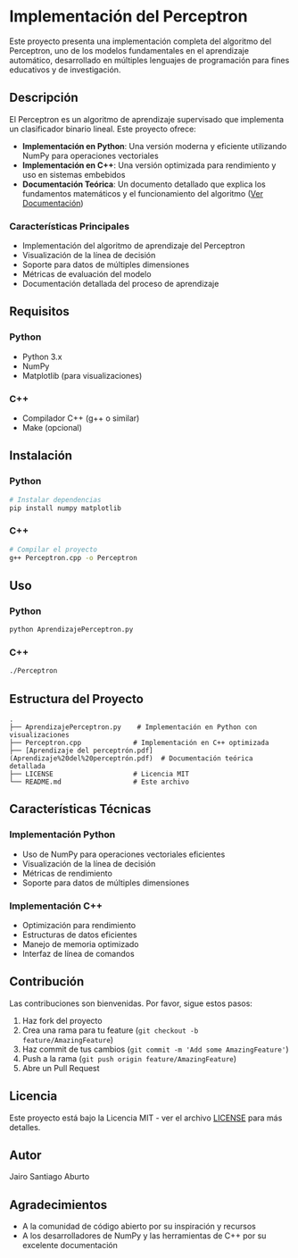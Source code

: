 # Implementación del Perceptron

Este proyecto presenta una implementación completa del algoritmo del Perceptron, uno de los modelos fundamentales en el aprendizaje automático, desarrollado en múltiples lenguajes de programación para fines educativos y de investigación.

## Descripción

El Perceptron es un algoritmo de aprendizaje supervisado que implementa un clasificador binario lineal. Este proyecto ofrece:

- **Implementación en Python**: Una versión moderna y eficiente utilizando NumPy para operaciones vectoriales
- **Implementación en C++**: Una versión optimizada para rendimiento y uso en sistemas embebidos
- **Documentación Teórica**: Un documento detallado que explica los fundamentos matemáticos y el funcionamiento del algoritmo ([Ver Documentación](Aprendizaje%20del%20perceptrón.pdf))

### Características Principales

- Implementación del algoritmo de aprendizaje del Perceptron
- Visualización de la línea de decisión
- Soporte para datos de múltiples dimensiones
- Métricas de evaluación del modelo
- Documentación detallada del proceso de aprendizaje

## Requisitos

### Python
- Python 3.x
- NumPy
- Matplotlib (para visualizaciones)

### C++
- Compilador C++ (g++ o similar)
- Make (opcional)

## Instalación

### Python
```bash
# Instalar dependencias
pip install numpy matplotlib
```

### C++
```bash
# Compilar el proyecto
g++ Perceptron.cpp -o Perceptron
```

## Uso

### Python
```bash
python AprendizajePerceptron.py
```

### C++
```bash
./Perceptron
```

## Estructura del Proyecto

```
.
├── AprendizajePerceptron.py    # Implementación en Python con visualizaciones
├── Perceptron.cpp             # Implementación en C++ optimizada
├── [Aprendizaje del perceptrón.pdf](Aprendizaje%20del%20perceptrón.pdf)  # Documentación teórica detallada
├── LICENSE                    # Licencia MIT
└── README.md                  # Este archivo
```

## Características Técnicas

### Implementación Python
- Uso de NumPy para operaciones vectoriales eficientes
- Visualización de la línea de decisión
- Métricas de rendimiento
- Soporte para datos de múltiples dimensiones

### Implementación C++
- Optimización para rendimiento
- Estructuras de datos eficientes
- Manejo de memoria optimizado
- Interfaz de línea de comandos

## Contribución

Las contribuciones son bienvenidas. Por favor, sigue estos pasos:

1. Haz fork del proyecto
2. Crea una rama para tu feature (`git checkout -b feature/AmazingFeature`)
3. Haz commit de tus cambios (`git commit -m 'Add some AmazingFeature'`)
4. Push a la rama (`git push origin feature/AmazingFeature`)
5. Abre un Pull Request

## Licencia

Este proyecto está bajo la Licencia MIT - ver el archivo [LICENSE](LICENSE) para más detalles.

## Autor

Jairo Santiago Aburto

## Agradecimientos

- A la comunidad de código abierto por su inspiración y recursos
- A los desarrolladores de NumPy y las herramientas de C++ por su excelente documentación 